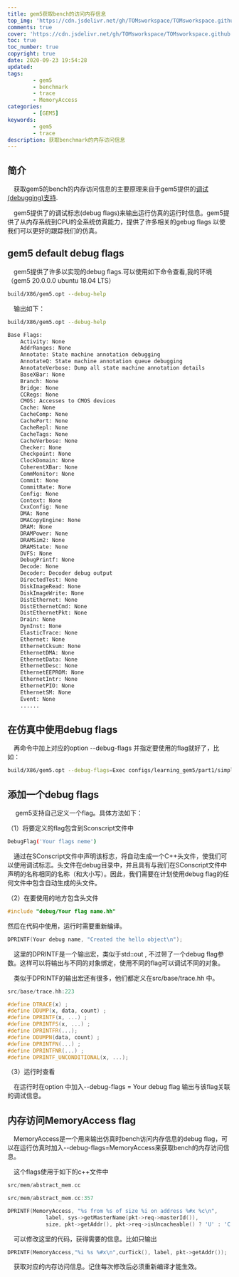 ```yaml
---
title: gem5获取bench的访问内存信息
top_img: 'https://cdn.jsdelivr.net/gh/TOMsworkspace/TOMsworkspace.github.io/2020/09/23/gem5获取bench的访问内存信息/figure1.png'
comments: true
cover: 'https://cdn.jsdelivr.net/gh/TOMsworkspace/TOMsworkspace.github.io/2020/09/23/gem5获取bench的访问内存信息/figure1.png'
toc: true
toc_number: true
copyright: true
date: 2020-09-23 19:54:28
updated:
tags: 
        - gem5
        - benchmark
        - trace
        - MemoryAccess
categories: 
        - [GEM5]
keywords: 
        - gem5      
        - trace 
description: 获取benchmark的内存访问信息
---
```


## 简介

&emsp;获取gem5的bench的内存访问信息的主要原理来自于gem5提供的[调试(debugging)支持](http://www.gem5.org/documentation/learning_gem5/part2/debugging/).

&emsp;gem5提供了的调试标志(debug flags)来输出运行仿真的运行时信息。gem5提供了从内存系统到CPU的全系统仿真能力，提供了许多相关的gebug flags 以使我们可以更好的跟踪我们的仿真。

## gem5 default debug flags

&emsp;gem5提供了许多以实现的debug flags.可以使用如下命令查看,我的环境（gem5 20.0.0.0 ubuntu 18.04 LTS）

```bash
build/X86/gem5.opt --debug-help
```

&emsp;输出如下：

```bash
build/X86/gem5.opt --debug-help

Base Flags:
    Activity: None
    AddrRanges: None
    Annotate: State machine annotation debugging
    AnnotateQ: State machine annotation queue debugging
    AnnotateVerbose: Dump all state machine annotation details
    BaseXBar: None
    Branch: None
    Bridge: None
    CCRegs: None
    CMOS: Accesses to CMOS devices
    Cache: None
    CacheComp: None
    CachePort: None
    CacheRepl: None
    CacheTags: None
    CacheVerbose: None
    Checker: None
    Checkpoint: None
    ClockDomain: None
    CoherentXBar: None
    CommMonitor: None
    Commit: None
    CommitRate: None
    Config: None
    Context: None
    CxxConfig: None
    DMA: None
    DMACopyEngine: None
    DRAM: None
    DRAMPower: None
    DRAMSim2: None
    DRAMState: None
    DVFS: None
    DebugPrintf: None
    Decode: None
    Decoder: Decoder debug output
    DirectedTest: None
    DiskImageRead: None
    DiskImageWrite: None
    DistEthernet: None
    DistEthernetCmd: None
    DistEthernetPkt: None
    Drain: None
    DynInst: None
    ElasticTrace: None
    Ethernet: None
    EthernetCksum: None
    EthernetDMA: None
    EthernetData: None
    EthernetDesc: None
    EthernetEEPROM: None
    EthernetIntr: None
    EthernetPIO: None
    EthernetSM: None
    Event: None
    ......
```

## 在仿真中使用debug flags

&emsp;再命令中加上对应的option --debug-flags 并指定要使用的flag就好了，比如：

```bash
build/X86/gem5.opt --debug-flags=Exec configs/learning_gem5/part1/simple.py | head -n 50
```

## 添加一个debug flags

&emsp; gem5支持自己定义一个flag。具体方法如下：

（1）将要定义的flag包含到Sconscript文件中  

```bash
DebugFlag('Your flags neme')
```  

&emsp;通过在SConscript文件中声明该标志，将自动生成一个C++头文件，使我们可以使用调试标志。头文件在debug目录中，并且具有与我们在SConscript文件中声明的名称相同的名称（和大小写）。因此，我们需要在计划使用debug  flag的任何文件中包含自动生成的头文件。

（2）在要使用的地方包含头文件

```c++
#include "debug/Your flag name.hh"

```

然后在代码中使用，运行时需要重新编译。

```c++
DPRINTF(Your debug name, "Created the hello object\n");
```

 &emsp;这里的DPRINTF是一个输出宏，类似于std::out , 不过带了一个debug flag参数。这样可以将输出与不同的对象绑定，使用不同的flag可以调试不同的对象。

 &emsp;类似于DPRINTF的输出宏还有很多，他们都定义在src/base/trace.hh 中。

 ```c++
src/base/trace.hh:223

#define DTRACE(x) ;
#define DDUMP(x, data, count) ;
#define DPRINTF(x, ...) ;
#define DPRINTFS(x, ...) ;
#define DPRINTFR(...);
#define DDUMPN(data, count) ;
#define DPRINTFN(...) ;
#define DPRINTFNR(...) ;
#define DPRINTF_UNCONDITIONAL(x, ...);
 ```

（3）运行时查看

 &emsp;在运行时在option 中加入--debug-flags = Your debug flag 输出与该flag关联的调试信息。

## 内存访问MemoryAccess flag

&emsp;MemoryAccess是一个用来输出仿真时bench访问内存信息的debug flag，可以在运行仿真时加入--debug-flags=MemoryAccess来获取bench的内存访问信息。

&emsp;这个flags使用于如下的c++文件中

```c++
src/mem/abstract_mem.cc
```

```c++
src/mem/abstract_mem.cc:357

DPRINTF(MemoryAccess, "%s from %s of size %i on address %#x %c\n",
            label, sys->getMasterName(pkt->req->masterId()),
            size, pkt->getAddr(), pkt->req->isUncacheable() ? 'U' : 'C');
```

&emsp;可以修改这里的代码，获得需要的信息。比如只输出

```c++
DPRINTF(MemoryAccess,"%i %s %#x\n",curTick(), label, pkt->getAddr());
```

&emsp;获取对应的内存访问信息。记住每次修改后必须重新编译才能生效。
